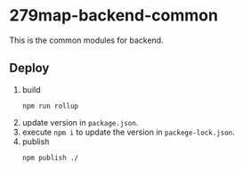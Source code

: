 # 279map-backend-common
This is the common modules for backend.

## Deploy
1. build
	```shell
	npm run rollup
	```
2. update version in `package.json`.
3. execute `npm i` to update the version in `packege-lock.json`.
4. publish
	```shell
	npm publish ./
	```
